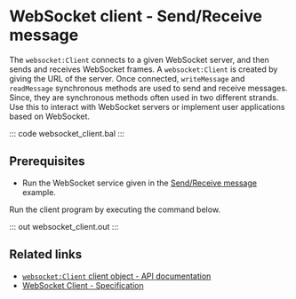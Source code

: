 # WebSocket client - Send/Receive message

The `websocket:Client` connects to a given WebSocket server, and then sends and receives WebSocket frames. A `websocket:Client` is created by giving the URL of the server. Once connected, `writeMessage` and `readMessage` synchronous methods are used to send and receive messages. Since, they are synchronous methods often used in two different strands. Use this to interact with WebSocket servers or implement user applications based on WebSocket.

::: code websocket_client.bal :::

## Prerequisites
- Run the WebSocket service given in the [Send/Receive message](/learn/by-example/websocket-basic-sample/) example.

Run the client program by executing the command below.

::: out websocket_client.out :::

## Related links
- [`websocket:Client` client object - API documentation](https://lib.ballerina.io/ballerina/websocket/latest/clients/Client)
- [WebSocket Client - Specification](/spec/websocket/#4-client)
